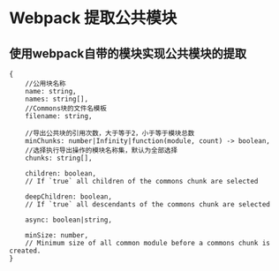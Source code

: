 # Webpack 提取公共模块

## 使用webpack自带的模块实现公共模块的提取

	{
		//公用块名称
		name: string,
		names: string[],
		//Commons块的文件名模板
		filename: string,
		
		//导出公共块的引用次数，大于等于2，小于等于模块总数
		minChunks: number|Infinity|function(module, count) -> boolean,
		//选择执行导出操作的模块名称集，默认为全部选择	
		chunks: string[],
				
		children: boolean,
		// If `true` all children of the commons chunk are selected
		
		deepChildren: boolean,
		// If `true` all descendants of the commons chunk are selected
		
		async: boolean|string,
		
		minSize: number,
		// Minimum size of all common module before a commons chunk is created.
	}